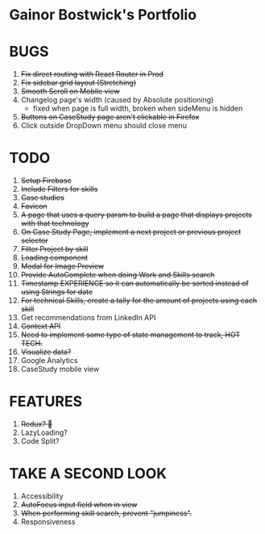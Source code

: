 # Gainor Bostwick's Portfolio

# BUGS
1. ~~Fix direct routing with React Router in Prod~~
2.  ~~Fix sidebar grid layout (Stretching)~~
3. ~~Smooth Scroll on Mobile view~~
4. Changelog page's width (caused by Absolute positioning)
    * fixed when page is full width, broken when sideMenu is hidden
5. ~~Buttons on CaseStudy page aren't clickable in Firefox~~
6. Click outside DropDown menu should close menu

# TODO
1. ~~Setup Firebase~~
2. ~~Include Filters for skills~~
3. ~~Case studies~~
4. ~~Favicon~~
5. ~~A page that uses a query param to build a page that displays projects with that technology~~
6. ~~On Case Study Page, implement a next project or previous project selector~~
7. ~~Filter Project by skill~~
8. ~~Loading component~~
9. ~~Modal for Image Preview~~
10. ~~Provide AutoComplete when doing Work and Skills search~~
11. ~~Timestamp EXPERIENCE so it can automatically be sorted instead of using Strings for date~~
12. ~~For technical Skills, create a tally for the amount of projects using each skill~~
13. Get recommendations from LinkedIn API
14. ~~Context API~~
15. ~~Need to implement some type of state management to track, HOT TECH.~~
16. ~~Visualize data?~~
17. Google Analytics
18. CaseStudy mobile view

# FEATURES
1.  ~~Redux? 🤔~~
2. LazyLoading?
3. Code Split?

# TAKE A SECOND LOOK
1.  Accessibility
2.  ~~AutoFocus input field when in view~~
3.  ~~When performing skill search, prevent "jumpiness".~~
4.  Responsiveness